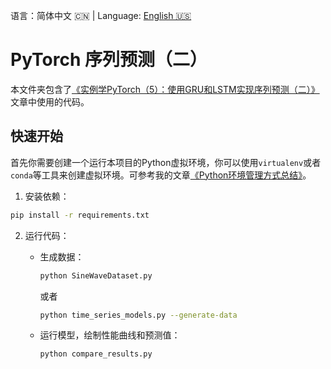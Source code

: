 语言：简体中文 🇨🇳 | Language: [English 🇺🇸](README.en.md)

# PyTorch 序列预测（二）

本文件夹包含了[《实例学PyTorch（5）：使用GRU和LSTM实现序列预测（二）》](https://jinli.io/p/%E5%AE%9E%E4%BE%8B%E5%AD%A6pytorch5%E4%BD%BF%E7%94%A8gru%E5%92%8Clstm%E5%AE%9E%E7%8E%B0%E5%BA%8F%E5%88%97%E9%A2%84%E6%B5%8B%E4%BA%8C/)文章中使用的代码。

## 快速开始

首先你需要创建一个运行本项目的Python虚拟环境，你可以使用`virtualenv`或者`conda`等工具来创建虚拟环境。可参考我的文章[《Python环境管理方式总结》](https://jinli.io/p/python%E7%8E%AF%E5%A2%83%E7%AE%A1%E7%90%86%E6%96%B9%E5%BC%8F%E6%80%BB%E7%BB%93/)。

1. 安装依赖：

```bash
pip install -r requirements.txt
```

2. 运行代码：

    - 生成数据：
    
        ```bash
        python SineWaveDataset.py
        ```

        或者

        ```bash
        python time_series_models.py --generate-data
        ```
    
    - 运行模型，绘制性能曲线和预测值：
    
        ```bash
        python compare_results.py
        ```
